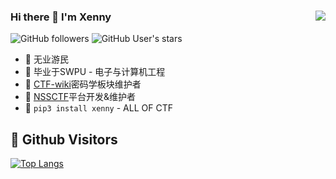 ### Hi there 👋 I'm Xenny<img align="right" src="https://github-readme-stats.vercel.app/api?username=X3NNY&show_icons=true&theme=radical">

![GitHub followers](https://img.shields.io/github/followers/X3NNY?style=social)   ![GitHub User's stars](https://img.shields.io/github/stars/X3NNY?style=social)

- 🔭 无业游民
- 🏫 毕业于SWPU - 电子与计算机工程
- 🌱 [CTF-wiki](https://github.com/ctf-wiki/ctf-wiki)密码学板块维护者
- 🌱 [NSSCTF](https://www.nssctf.cn/)平台开发&维护者
- 🎉 `pip3 install xenny` - ALL OF CTF

## &#x1f92b; Github Visitors


[![Top Langs](https://profile-counter.glitch.me/X3NNY/count.svg)](https://github.com/X3NNY)
